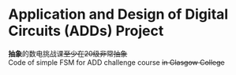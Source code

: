 # Application and Design of Digital Circuits (ADDs) Project  
**抽象**的数电挑战课~~至少在20级非常抽象~~  
Code of simple FSM for ADD challenge course ~~in Glasgow College~~
